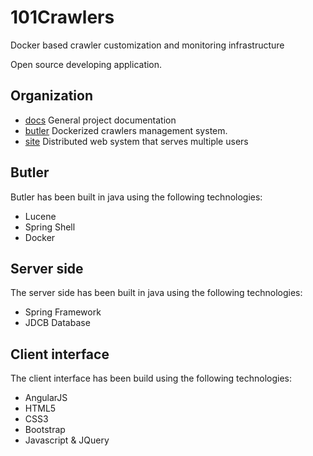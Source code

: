 # 101Crawlers

Docker based crawler customization and monitoring infrastructure

Open source developing application.

## Organization

* [docs](docs) General project documentation
* [butler](butler) Dockerized crawlers management system.
* [site](site) Distributed web system that serves multiple users 
 
## Butler 
Butler has been built in java using the following technologies:
* Lucene
* Spring Shell
* Docker

## Server side
The server side has been built in java using the following technologies:
* Spring Framework
* JDCB Database

## Client interface
The client interface has been build using the following technologies:
* AngularJS
* HTML5
* CSS3
* Bootstrap
* Javascript & JQuery
